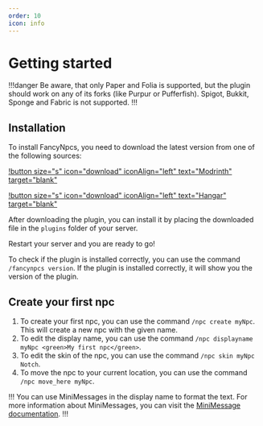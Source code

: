 ```yaml
---
order: 10
icon: info
---
```

# Getting started

!!!danger
Be aware, that only Paper and Folia is supported, but the plugin should work on any of its forks (like Purpur or Pufferfish). Spigot, Bukkit, Sponge and Fabric is not supported.
!!!

## Installation

To install FancyNpcs, you need to download the latest version from one of the following sources:

[!button size="s" icon="download" iconAlign="left" text="Modrinth" target="blank"](https://modrinth.com/plugin/fancynpcs/versions)

[!button size="s" icon="download" iconAlign="left" text="Hangar" target="blank"](https://hangar.papermc.io/Oliver/FancyNpcs/versions)

After downloading the plugin, you can install it by placing the downloaded file in the `plugins` folder of your server.

Restart your server and you are ready to go!

To check if the plugin is installed correctly, you can use the command `/fancynpcs version`. If the plugin is installed correctly, it will show you the version of the plugin.

## Create your first npc

1. To create your first npc, you can use the command `/npc create myNpc`. This will create a new npc with the given name.
2. To edit the display name, you can use the command `/npc displayname myNpc <green>My first npc</green>`.
3. To edit the skin of the npc, you can use the command `/npc skin myNpc Notch`.
4. To move the npc to your current location, you can use the command `/npc move_here myNpc`.

!!!
You can use MiniMessages in the display name to format the text. For more information about MiniMessages, you can visit the [MiniMessage documentation](https://docs.advntr.dev/minimessage/format.html).
!!!